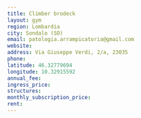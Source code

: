 ```yaml
---
title: Climber brodeck
layout: gym
region: Lombardia
city: Sondalo (SO)
email: patologia.arrampicatoria@gmail.com
website: 
address: Via Giuseppe Verdi, 2/a, 23035 
phone: 
latitude: 46.32779694
longitude: 10.32915592
annual_fee: 
ingress_price: 
structures: 
monthly_subscription_price: 
rent: 
---
```


